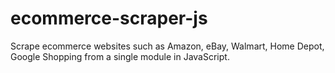 # ecommerce-scraper-js
Scrape ecommerce websites such as Amazon, eBay, Walmart, Home Depot, Google Shopping from a single module in JavaScript.
